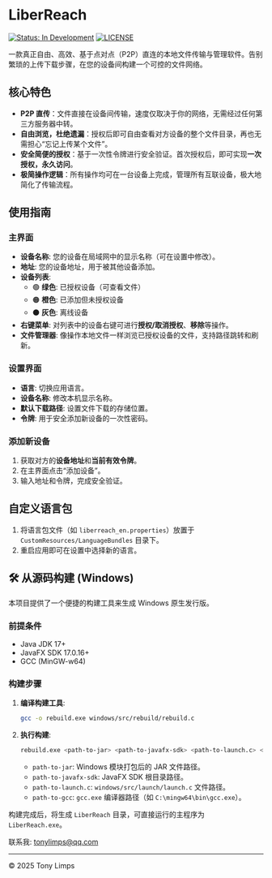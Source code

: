 # LiberReach

[![Status: In Development](https://img.shields.io/badge/Status-In%20Development-blue)](https://github.com/your_username/your_repo)
[![LICENSE](https://img.shields.io/badge/License-Apache%202.0-green.svg)](https://opensource.org/licenses/Apache-2.0)

一款真正自由、高效、基于点对点（P2P）直连的本地文件传输与管理软件。告别繁琐的上传下载步骤，在您的设备间构建一个可控的文件网络。

## 核心特色

-   **P2P 直传**：文件直接在设备间传输，速度仅取决于你的网络，无需经过任何第三方服务器中转。
-   **自由浏览，杜绝遗漏**：授权后即可自由查看对方设备的整个文件目录，再也无需担心“忘记上传某个文件”。
-   **安全简便的授权**：基于一次性令牌进行安全验证。首次授权后，即可实现**一次授权，永久访问**。
-   **极简操作逻辑**：所有操作均可在一台设备上完成，管理所有互联设备，极大地简化了传输流程。

## 使用指南

### 主界面
-   **设备名称**: 您的设备在局域网中的显示名称（可在设置中修改）。
-   **地址**: 您的设备地址，用于被其他设备添加。
-   **设备列表**:
    -   🟢 **绿色**: 已授权设备（可查看文件）
    -   🟠 **橙色**: 已添加但未授权设备
    -   ⚫ **灰色**: 离线设备
-   **右键菜单**: 对列表中的设备右键可进行**授权/取消授权**、**移除**等操作。
-   **文件管理器**: 像操作本地文件一样浏览已授权设备的文件，支持路径跳转和刷新。

### 设置界面
-   **语言**: 切换应用语言。
-   **设备名称**: 修改本机显示名称。
-   **默认下载路径**: 设置文件下载的存储位置。
-   **令牌**: 用于安全添加新设备的一次性密码。

### 添加新设备
1.  获取对方的**设备地址**和**当前有效令牌**。
2.  在主界面点击“添加设备”。
3.  输入地址和令牌，完成安全验证。

## 自定义语言包
1.  将语言包文件（如 `liberreach_en.properties`）放置于 `CustomResources/LanguageBundles` 目录下。
2.  重启应用即可在设置中选择新的语言。

## 🛠 从源码构建 (Windows)

本项目提供了一个便捷的构建工具来生成 Windows 原生发行版。

### 前提条件
-   Java JDK 17+
-   JavaFX SDK 17.0.16+
-   GCC (MinGW-w64)

### 构建步骤
1.  **编译构建工具**:
    ```bash
    gcc -o rebuild.exe windows/src/rebuild/rebuild.c
    ```

2.  **执行构建**:
    ```bash
    rebuild.exe <path-to-jar> <path-to-javafx-sdk> <path-to-launch.c> <path-to-gcc>
    ```
    -   `path-to-jar`: Windows 模块打包后的 JAR 文件路径。
    -   `path-to-javafx-sdk`: JavaFX SDK 根目录路径。
    -   `path-to-launch.c`: `windows/src/launch/launch.c` 文件路径。
    -   `path-to-gcc`: `gcc.exe` 编译器路径（如 `C:\mingw64\bin\gcc.exe`）。

构建完成后，将生成 `LiberReach` 目录，可直接运行的主程序为 `LiberReach.exe`。

联系我: tonylimps@qq.com

---

© 2025 Tony Limps
